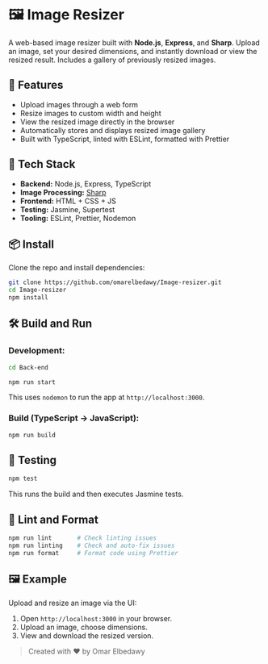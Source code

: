 # 🖼️ Image Resizer

A web-based image resizer built with **Node.js**, **Express**, and **Sharp**. Upload an image, set your desired dimensions, and instantly download or view the resized result. Includes a gallery of previously resized images.

## 🚀 Features

- Upload images through a web form
- Resize images to custom width and height
- View the resized image directly in the browser
- Automatically stores and displays resized image gallery
- Built with TypeScript, linted with ESLint, formatted with Prettier


## 🧰 Tech Stack

- **Backend:** Node.js, Express, TypeScript
- **Image Processing:** [Sharp](https://sharp.pixelplumbing.com/)
- **Frontend:** HTML + CSS + JS
- **Testing:** Jasmine, Supertest
- **Tooling:** ESLint, Prettier, Nodemon

## 📦 Install

Clone the repo and install dependencies:

```bash
git clone https://github.com/omarelbedawy/Image-resizer.git
cd Image-resizer
npm install
```

## 🛠️ Build and Run

### Development:

```bash
cd Back-end
```

```bash
npm run start
```

This uses `nodemon` to run the app at `http://localhost:3000`.

### Build (TypeScript → JavaScript):

```bash
npm run build
```

## 🧪 Testing

```bash
npm test
```

This runs the build and then executes Jasmine tests.

## 🧹 Lint and Format

```bash
npm run lint       # Check linting issues
npm run linting    # Check and auto-fix issues
npm run format     # Format code using Prettier
```

## 🖼️ Example

Upload and resize an image via the UI:

1. Open `http://localhost:3000` in your browser.
2. Upload an image, choose dimensions.
3. View and download the resized version.

> Created with ❤️ by Omar Elbedawy
